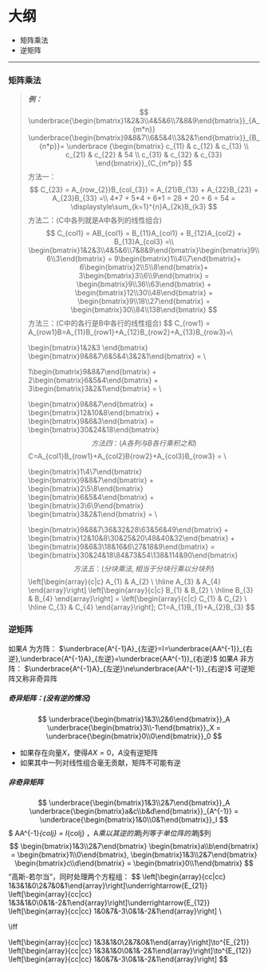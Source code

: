 # 大纲
- 矩阵乘法
- 逆矩阵
---
### 矩阵乘法
>***例：***
>$$
>\underbrace{\begin{bmatrix}1&2&3\\4&5&6\\7&8&9\end{bmatrix}}_{A_{m*n}}
>\underbrace{\begin{bmatrix}9&8&7\\6&5&4\\3&2&1\end{bmatrix}}_{B_{n*p}}=
>\underbrace
> {\begin{bmatrix}
>   c_{11} & c_{12} & c_{13} \\
>   c_{21} & c_{22} & 54 \\
>   c_{31} & c_{32} & c_{33}
> \end{bmatrix}}_{C_{m*p}}
>$$
>方法一： 
>$$
>C_{23} = A_{row_{2}}B_{col_{3}} = A_{21}B_{13} + A_{22}B_{23} + A_{23}B_{33} =\\ 
>4*7 + 5*4 + 6*1 = 28 + 20 + 6 = 54 = \displaystyle\sum_{k=1}^{n}A_{2k}B_{k3}
>$$
>方法二：(C中各列就是A中各列的线性组合)
>$$
>C_{col1} = AB_{col1} = B_{11}A_{col1} + B_{12}A_{col2} + B_{13}A_{col3}  =\\  \begin{bmatrix}1&2&3\\4&5&6\\7&8&9\end{bmatrix}\begin{bmatrix}9\\6\\3\end{bmatrix} = 9\begin{bmatrix}1\\4\\7\end{bmatrix}+
>6\begin{bmatrix}2\\5\\8\end{bmatrix}+
>3\begin{bmatrix}3\\6\\9\end{bmatrix} = 
>\begin{bmatrix}9\\36\\63\end{bmatrix} +
>\begin{bmatrix}12\\30\\48\end{bmatrix} + 
>\begin{bmatrix}9\\18\\27\end{bmatrix} = 
>\begin{bmatrix}30\\84\\138\end{bmatrix}
>$$
>方法三：(C中的各行是B中各行的线性组合)
>$$
>C_{row1} = A_{row1}B=A_{11}B_{row1}+A_{12}B_{row2}+A_{13}B_{row3}=\\
>
>\begin{bmatrix}1&2&3 \end{bmatrix} 
>\begin{bmatrix}9&8&7\\6&5&4\\3&2&1\end{bmatrix} = \\
>
>1\begin{bmatrix}9&8&7\end{bmatrix} + 
>2\begin{bmatrix}6&5&4\end{bmatrix} + 
>3\begin{bmatrix}3&2&1\end{bmatrix} = \\
>
>\begin{bmatrix}9&8&7\end{bmatrix} +
>\begin{bmatrix}12&10&8\end{bmatrix} + 
>\begin{bmatrix}9&6&3\end{bmatrix} =
>\begin{bmatrix}30&24&18\end{bmatrix}
>$$
>方法四：(A各列与B各行乘积之和)
>$$
>C=A_{col1}B_{row1}+A_{col2}B{row2}+A_{col3}B_{row3} = \\
>
>\begin{bmatrix}1\\4\\7\end{bmatrix}
>\begin{bmatrix}9&8&7\end{bmatrix} + 
>\begin{bmatrix}2\\5\\8\end{bmatrix}
>\begin{bmatrix}6&5&4\end{bmatrix} + 
>\begin{bmatrix}3\\6\\9\end{bmatrix} 
>\begin{bmatrix}3&2&1\end{bmatrix} = \\
>
>\begin{bmatrix}9&8&7\\36&32&28\\63&56&49\end{bmatrix} + 
>\begin{bmatrix}12&10&8\\30&25&20\\48&40&32\end{bmatrix} + 
>\begin{bmatrix}9&6&3\\18&16&6\\27&18&9\end{bmatrix} = 
>\begin{bmatrix}30&24&18\\84&73&54\\138&114&90\end{bmatrix}
>$$
>方法五：(分块乘法,相当于分块行乘以分块列)
>$$
>\left[\begin{array}{c|c}  A_{1} & A_{2} \\   \hline  A_{3} & A_{4} \end{array}\right]
>\left[\begin{array}{c|c}  B_{1} & B_{2} \\   \hline  B_{3} & B_{4} \end{array}\right] = 
>\left[\begin{array}{c|c}  C_{1} & C_{2} \\   \hline  C_{3} & C_{4} \end{array}\right];
>C1=A_{1}B_{1}+A_{2}B_{3}
>$$
>

### 逆矩阵
如果$A$ 为方阵： $\underbrace{A^{-1}A}_{左逆}=I=\underbrace{AA^{-1}}_{右逆},\underbrace{A^{-1}A}_{左逆}=\underbrace{AA^{-1}}_{右逆}$
如果$A$ 非方阵： $\underbrace{A^{-1}A}_{左逆}\ne\underbrace{AA^{-1}}_{右逆}$
可逆矩阵又称非奇异阵

##### 奇异矩阵：(没有逆的情况)
$$
\underbrace{\begin{bmatrix}1&3\\2&6\end{bmatrix}}_A
\underbrace{\begin{bmatrix}3\\-1\end{bmatrix}}_X = 
\underbrace{\begin{bmatrix}0\\0\end{bmatrix}}_0
$$
- 如果存在向量$X$，使得$AX=0$，$A$没有逆矩阵
- 如果其中一列对线性组合毫无贡献，矩阵不可能有逆

##### 非奇异矩阵
$$
\underbrace{\begin{bmatrix}1&3\\2&7\end{bmatrix}}_A
\underbrace{\begin{bmatrix}a&c\\b&d\end{bmatrix}}_{A^{-1}} =
\underbrace{\begin{bmatrix}1&0\\0&1\end{bmatrix}}_I
$$
$ AA^{-1}_{colj} = I_{colj} ​$，$A​$乘以其逆的第$j​$列等于单位阵的第$j​$列
$$
\begin{bmatrix}1&3\\2&7\end{bmatrix}
\begin{bmatrix}a\\b\end{bmatrix} = 
\begin{bmatrix}1\\0\end{bmatrix},
\begin{bmatrix}1&3\\2&7\end{bmatrix}
\begin{bmatrix}c\\d\end{bmatrix} = 
\begin{bmatrix}0\\1\end{bmatrix}
$$
“高斯-若尔当”，同时处理两个方程组：
$$
\left[\begin{array}{cc|cc} 1&3&1&0\\2&7&0&1\end{array}\right]\underrightarrow{E_{21}}
\left[\begin{array}{cc|cc} 1&3&1&0\\0&1&-2&1\end{array}\right]\underrightarrow{E_{12}}
\left[\begin{array}{cc|cc} 1&0&7&-3\\0&1&-2&1\end{array}\right] \\

\iff

\left[\begin{array}{cc|cc} 1&3&1&0\\2&7&0&1\end{array}\right]\to^{E_{21}}
\left[\begin{array}{cc|cc} 1&3&1&0\\0&1&-2&1\end{array}\right]\to^{E_{12}}
\left[\begin{array}{cc|cc} 1&0&7&-3\\0&1&-2&1\end{array}\right]
$$
